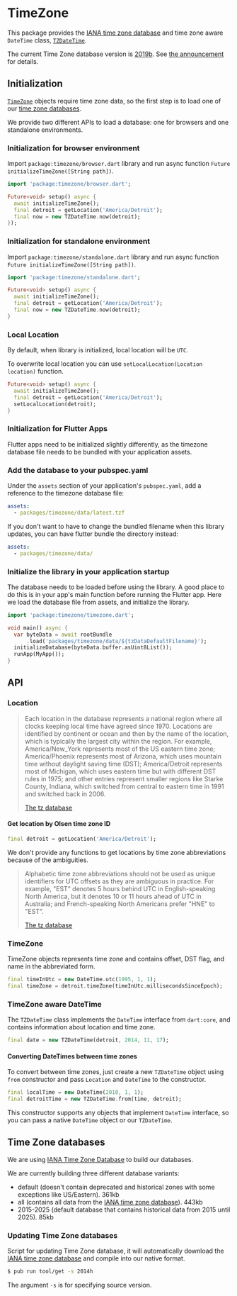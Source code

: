 # TimeZone

This package provides the [IANA time zone database] and time zone aware
`DateTime` class, [`TZDateTime`].

The current Time Zone database version is [2019b]. See [the announcement] for
details.


## Initialization

[`TimeZone`] objects require time zone data, so the first step is to load
one of our [time zone databases](#databases).

We provide two different APIs to load a database: one for browsers and one
standalone environments.

### Initialization for browser environment

Import `package:timezone/browser.dart` library and run async function
`Future initializeTimeZone([String path])`.

```dart
import 'package:timezone/browser.dart';

Future<void> setup() async {
  await initializeTimeZone();
  final detroit = getLocation('America/Detroit');
  final now = new TZDateTime.now(detroit);
});
```

### Initialization for standalone environment

Import `package:timezone/standalone.dart` library and run async function
`Future initializeTimeZone([String path])`.

```dart
import 'package:timezone/standalone.dart';

Future<void> setup() async {
  await initializeTimeZone();
  final detroit = getLocation('America/Detroit');
  final now = new TZDateTime.now(detroit);
}
```

### Local Location

By default, when library is initialized, local location will be `UTC`.

To overwrite local location you can use `setLocalLocation(Location
location)` function.

```dart
Future<void> setup() async {
  await initializeTimeZone();
  final detroit = getLocation('America/Detroit');
  setLocalLocation(detroit);
}
```

### Initialization for Flutter Apps

Flutter apps need to be initialized slightly differently, as the timezone
database file needs to be bundled with your application assets.

### Add the database to your pubspec.yaml

Under the `assets` section of your application's `pubspec.yaml`, add
a reference to the timezone database file:

```yaml
assets:
  - packages/timezone/data/latest.tzf
```

If you don't want to have to change the bundled filename when this
library updates, you can have flutter bundle the directory instead:

```yaml
assets:
  - packages/timezone/data/
```

### Initialize the library in your application startup

The database needs to be loaded before using the library. A good place
to do this is in your app's main function before running the Flutter app.
Here we load the database file from assets, and initialize the library.

```dart
import 'package:timezone/timezone.dart';

void main() async {
  var byteData = await rootBundle
      .load('packages/timezone/data/${tzDataDefaultFilename}');
  initializeDatabase(byteData.buffer.asUint8List());
  runApp(MyApp());
}
```

## API

### Location

> Each location in the database represents a national region where all
> clocks keeping local time have agreed since 1970. Locations are
> identified by continent or ocean and then by the name of the
> location, which is typically the largest city within the region. For
> example, America/New_York represents most of the US eastern time
> zone; America/Phoenix represents most of Arizona, which uses
> mountain time without daylight saving time (DST); America/Detroit
> represents most of Michigan, which uses eastern time but with
> different DST rules in 1975; and other entries represent smaller
> regions like Starke County, Indiana, which switched from central to
> eastern time in 1991 and switched back in 2006.
>
> [The tz database](https://www.iana.org/time-zones)

#### Get location by Olsen time zone ID

```dart
final detroit = getLocation('America/Detroit');
```

We don't provide any functions to get locations by time zone abbreviations
because of the ambiguities.

> Alphabetic time zone abbreviations should not be used as unique identifiers
> for UTC offsets as they are ambiguous in practice. For example, "EST" denotes
> 5 hours behind UTC in English-speaking North America, but it denotes 10 or 11
> hours ahead of UTC in Australia; and French-speaking North Americans prefer
> "HNE" to "EST".
>
> [The tz database](https://www.iana.org/time-zones)

### TimeZone

TimeZone objects represents time zone and contains offset, DST flag, and name
in the abbreviated form.

```dart
final timeInUtc = new DateTime.utc(1995, 1, 1);
final timeZone = detroit.timeZone(timeInUtc.millisecondsSinceEpoch);
```

### TimeZone aware DateTime

The `TZDateTime` class implements the `DateTime` interface from `dart:core`,
and contains information about location and time zone.

```dart
final date = new TZDateTime(detroit, 2014, 11, 17);
```

#### Converting DateTimes between time zones

To convert between time zones, just create a new `TZDateTime` object using
`from` constructor and pass `Location` and `DateTime` to the constructor.

```dart
final localTime = new DateTime(2010, 1, 1);
final detroitTime = new TZDateTime.from(time, detroit);
```

This constructor supports any objects that implement `DateTime` interface, so
you can pass a native `DateTime` object or our `TZDateTime`.

## <a name="databases"></a> Time Zone databases

We are using [IANA Time Zone Database](http://www.iana.org/time-zones)
to build our databases.

We are currently building three different database variants:

- default (doesn't contain deprecated and historical zones with some exceptions
  like US/Eastern). 361kb
- all (contains all data from the [IANA time zone database]). 443kb
- 2015-2025 (default database that contains historical data from 2015 until
  2025). 85kb

### Updating Time Zone databases

Script for updating Time Zone database, it will automatically download the
[IANA time zone database] and compile into our native format.

```sh
$ pub run tool/get -s 2014h
```

The argument `-s` is for specifying source version.

[2019b]: http://www.iana.org/time-zones/repository/releases/tzcode2019b.tar.gz
[IANA time zone database]: https://www.iana.org/time-zones
[`TZDateTime`]: https://pub.dartlang.org/documentation/timezone/latest/timezone.standalone/TZDateTime-class.html
[`TimeZone`]: https://pub.dartlang.org/documentation/timezone/latest/timezone.standalone/TimeZone-class.html
[the announcement]: http://mm.icann.org/pipermail/tz-announce/2019-March/000055.html
